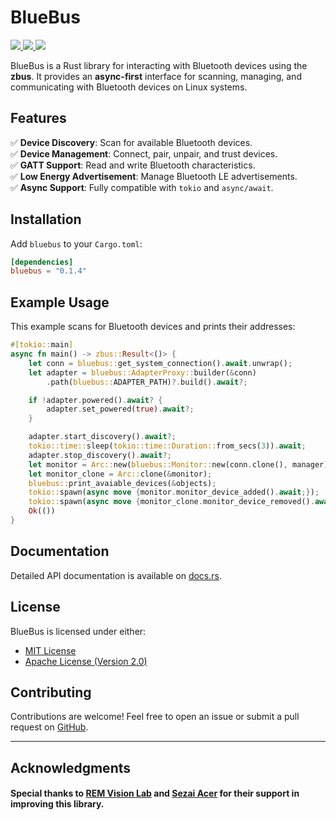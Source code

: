 # BlueBus

<a href="https://crates.io/crates/bluebus">
    <img style="display: inline!important" src="https://img.shields.io/crates/v/bluebus.svg"></img>
</a>
<a href="https://docs.rs/bluebus">
    <img style="display: inline!important" src="https://docs.rs/bluebus/badge.svg"></img>
</a>
<a href="https://docs.rs/bluebus">
    <img style="display: inline!important" src="https://img.shields.io/crates/d/bluebus"></img>
</a>

BlueBus is a Rust library for interacting with Bluetooth devices using the **zbus**. It provides an **async-first** interface for scanning, managing, and communicating with Bluetooth devices on Linux systems.

## Features
✅ **Device Discovery**: Scan for available Bluetooth devices.  
✅ **Device Management**: Connect, pair, unpair, and trust devices.  
✅ **GATT Support**: Read and write Bluetooth characteristics.  
✅ **Low Energy Advertisement**: Manage Bluetooth LE advertisements.  
✅ **Async Support**: Fully compatible with `tokio` and `async/await`.

## Installation
Add `bluebus` to your `Cargo.toml`:

```toml
[dependencies]
bluebus = "0.1.4"
```

## Example Usage
This example scans for Bluetooth devices and prints their addresses:

```rust
#[tokio::main]
async fn main() -> zbus::Result<()> {
    let conn = bluebus::get_system_connection().await.unwrap();
    let adapter = bluebus::AdapterProxy::builder(&conn)
        .path(bluebus::ADAPTER_PATH)?.build().await?;

    if !adapter.powered().await? {
        adapter.set_powered(true).await?;
    }

    adapter.start_discovery().await?;
    tokio::time::sleep(tokio::time::Duration::from_secs(3)).await;
    adapter.stop_discovery().await?;
    let monitor = Arc::new(bluebus::Monitor::new(conn.clone(), manager).await);
    let monitor_clone = Arc::clone(&monitor);
    bluebus::print_avaiable_devices(&objects);
    tokio::spawn(async move {monitor.monitor_device_added().await;});
    tokio::spawn(async move {monitor_clone.monitor_device_removed().await;});
    Ok(())
}
```

## Documentation
Detailed API documentation is available on [docs.rs](https://docs.rs/bluebus).

## License
BlueBus is licensed under either:
- [MIT License](LICENSE-MIT)
- [Apache License (Version 2.0)](LICENSE-APACHE)

## Contributing
Contributions are welcome! Feel free to open an issue or submit a pull request on [GitHub](https://github.com/bluebus-rs/bluebus).

---

## Acknowledgments

#### Special thanks to [REM Vision Lab](https://remvisionlab.com/) and [Sezai Acer](https://github.com/sezaiacers) for their support in improving this library.
